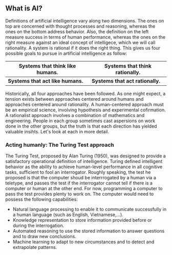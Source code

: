 
## What is AI? 
Definitions of artificial intelligence vary along two dimensions. The ones on top are concerned with thought processes and reasoning, whereas the ones on the bottom address behavior. Also, the definition on the left measure success in terms of human performance, whereas the ones on the right measure against an ideal concept of intelligece, which we will call rationality. A system is rational if it does the right thing. This gives us four possible goals to pursue in artificial intelligence as follow: 

Systems that think like humans. | Systems that think rationally.
--------------------------------|-------------------------------
**Systems that act like humans.** | **Systems that act rationally.**  

Historically, all four approaches have been followed. As one might expect, a tension exists between approaches centered around humans and approaches centered around rationality. A human-centered approach must be an empirical science, involving hypothesis and experimental cofirmation. A rationalist approach involves a combination of mathematics and engineering. People in each group sometimes cast aspersions on work done in the other groups, but the truth is that each direction has yielded valuable insihts. Let's look at each in more detail.
### Acting humanly: The Turing Test approach
The Turing Test, proposed by Alan Turing (1950), was designed to provide a satisfactory operational definition of intelligence.  Turing defined intelligent behavior as the ability to achieve human-level performance in all cognitive tasks, sufficient to fool an interrogator. Roughly speaking, the test he proposed is that the computer shoud be interrrogated by a human via a teletype, and passes the test if the interrogator cannot tell if there is a computer or human at the other end. For now, programming a computer to pass the test provides plenty to work on. The computer would need to possess the following capabilities:  
* Natural language processing to enable it to communicate successfully in a human language (such as English, Vietnamese,...).  
* Knowledge representation to store information provided before or during the interrogation.
* Automated reasoning to use the stored information to answer questions and to draw new conclusions.
* Machine learning to adapt to new circumstances and to detect and extrapolate patterns.
